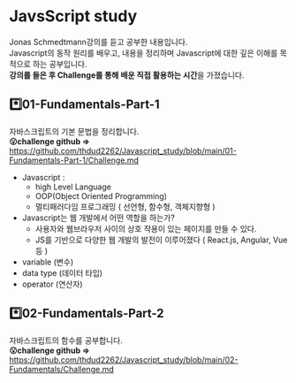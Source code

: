 # JavsScript study

Jonas Schmedtmann강의를 듣고 공부한 내용입니다. <br>
Javascript의 동작 원리를 배우고, 내용을 정리하며 Javascript에 대한 깊은 이해를 목적으로 하는 공부입니다. <br>
**강의를 들은 후 Challenge를 통해 배운 직접 활용하는 시간**을 가졌습니다.
<br>

## \*️⃣01-Fundamentals-Part-1

자바스크립트의 기본 문법을 정리합니다.<br>
**😮challenge github =>** https://github.com/thdud2262/Javascript_study/blob/main/01-Fundamentals-Part-1/Challenge.md


- Javascript :
  - high Level Language
  - OOP(Object Oriented Programming)
  - 멀티패러다임 프로그래밍 ( 선언형, 함수형, 객체지향형 )
- Javascript는 웹 개발에서 어떤 역할을 하는가?
  - 사용자와 웹브라우저 사이의 상호 작용이 있는 페이지를 만들 수 있다.
  - JS를 기반으로 다양한 웹 개발의 발전이 이루어졌다 ( React.js, Angular, Vue 등 )
- variable (변수)
- data type (데이터 타입)
- operator (연산자)

## \*️⃣02-Fundamentals-Part-2

자바스크립트의 함수를 공부합니다.<br>
**😮challenge github =>** https://github.com/thdud2262/Javascript_study/blob/main/02-Fundamentals/Challenge.md

